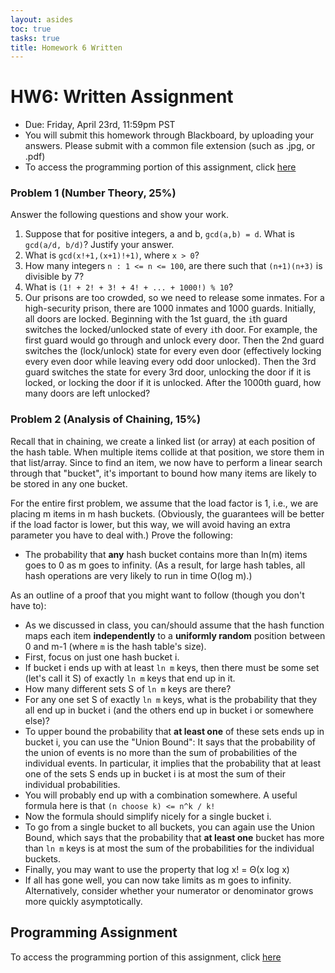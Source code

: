 ```yaml
---
layout: asides
toc: true
tasks: true
title: Homework 6 Written
---
```


# HW6: Written Assignment

+ Due: Friday, April 23rd, 11:59pm PST
+ You will submit this homework through Blackboard, by uploading your answers.  Please submit with a common file extension (such as .jpg, or .pdf)
+ To access the programming portion of this assignment, click [here](./programming/)

### Problem 1 (Number Theory, 25%)

Answer the following questions and show your work.

1. Suppose that for positive integers, a and b, `gcd(a,b) = d`. What is `gcd(a/d, b/d)`? Justify your answer.
2. What is `gcd(x!+1,(x+1)!+1)`, where `x > 0`?
3. How many integers `n : 1 <= n <= 100`, are there such that `(n+1)(n+3)` is divisible by 7?
4. What is `(1! + 2! + 3! + 4! + ... + 1000!) % 10`?
5. Our prisons are too crowded, so we need to release some inmates.  For a high-security prison, there are 1000 inmates and 1000 guards.  Initially, all doors are locked.  Beginning with the 1st guard, the `i`th guard switches the locked/unlocked state of every `i`th door. For example, the first guard would go through and unlock every door. Then the 2nd guard switches the (lock/unlock) state for every even door (effectively locking every even door while leaving every odd door unlocked).  Then the 3rd guard switches the state for every 3rd door, unlocking the door if it is locked, or locking the door if it is unlocked. After the 1000th guard, how many doors are left unlocked?

### Problem 2 (Analysis of Chaining, 15%)

Recall that in chaining, we create a linked list (or array) at each position of the hash table. When multiple items collide at that position, we store them in that list/array. Since to find an item, we now have to perform a linear search through that "bucket", it's important to bound how many items are likely to be stored in any one bucket. 

For the entire first problem, we assume that the load factor is 1, i.e., we are placing m items in m hash buckets. (Obviously, the guarantees will be better if the load factor is lower, but this way, we will avoid having an extra parameter you have to deal with.) Prove the following:

+ The probability that **any** hash bucket contains more than ln(m) items goes to 0 as m goes to infinity. (As a result, for large hash tables, all hash operations are very likely to run in time O(log m).)

As an outline of a proof that you might want to follow (though you don't have to):

+ As we discussed in class, you can/should assume that the hash function maps each item **independently** to a **uniformly random** position between 0 and m-1 (where `m` is the hash table's size).
+ First, focus on just one hash bucket i.
+ If bucket i ends up with at least `ln m` keys, then there must be some set (let's call it S) of exactly `ln m` keys that end up in it.
+ How many different sets S of `ln m` keys are there?
+ For any one set S of exactly `ln m` keys, what is the probability that they all end up in bucket i (and the others end up in bucket i or somewhere else)?
+ To upper bound the probability that **at least one** of these sets ends up in bucket i, you can use the "Union Bound": It says that the probability of the union of events is no more than the sum of probabilities of the individual events. In particular, it implies that the probability that at least one of the sets S ends up in bucket i is at most the sum of their individual probabilities.
+ You will probably end up with a combination somewhere. A useful formula here is that 
  `(n choose k) <= n^k / k!`
+ Now the formula should simplify nicely for a single bucket i.
+ To go from a single bucket to all buckets, you can again use the Union Bound, which says that the probability that **at least one** bucket has more than `ln m` keys is at most the sum of the probabilities for the individual buckets.
+ Finally, you may want to use the property that log x! =  &Theta;(x log x)
+ If all has gone well, you can now take limits as m goes to infinity.  Alternatively, consider whether your numerator or denominator grows more quickly asymptotically.

## Programming Assignment

To access the programming portion of this assignment, click [here](./programming/)
